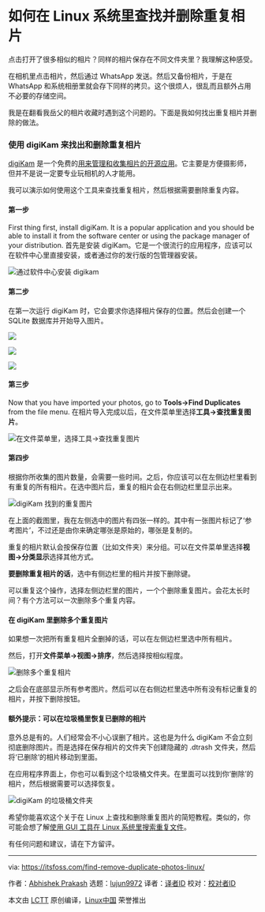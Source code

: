 [#]: subject: (How to Find and Remove Duplicate Photos in Linux)
[#]: via: (https://itsfoss.com/find-remove-duplicate-photos-linux/)
[#]: author: (Abhishek Prakash https://itsfoss.com/author/abhishek/)
[#]: collector: (lujun9972)
[#]: translator: (zpl1025)
[#]: reviewer: ( )
[#]: publisher: ( )
[#]: url: ( )

如何在 Linux 系统里查找并删除重复相片
======

点击打开了很多相似的相片？同样的相片保存在不同文件夹里？我理解这种感受。

在相机里点击相片，然后通过 WhatsApp 发送。然后又备份相片，于是在 WhatsApp 和系统相册里就会存下同样的拷贝。这个很烦人，很乱而且额外占用不必要的存储空间。

我是在翻看我岳父的相片收藏时遇到这个问题的。下面是我如何找出重复相片并删除的做法。

### 使用 digiKam 来找出和删除重复相片

[digiKam][1] 是一个免费的[用来管理和收集相片的开源应用][2]。它主要是方便摄影师，但并不是说一定要专业玩相机的人才能用。

我可以演示如何使用这个工具来查找重复相片，然后根据需要删除重复内容。

#### 第一步

First thing first, install digiKam. It is a popular application and you should be able to install it from the software center or using the package manager of your distribution.
首先是安装 digiKam。它是一个很流行的应用程序，应该可以在软件中心里直接安装，或者通过你的发行版的包管理器安装。

![通过软件中心安装 digikam][3]

#### 第二步

在第一次运行 digiKam 时，它会要求你选择相片保存的位置。然后会创建一个 SQLite 数据库并开始导入图片。

![][4]

![][5]

![][6]

#### 第三步

Now that you have imported your photos, go to **Tools-&gt;Find Duplicates** from the file menu.
在相片导入完成以后，在文件菜单里选择**工具-&gt;查找重复图片**。

![在文件菜单里，选择工具->查找重复图片][7]

#### 第四步

根据你所收集的图片数量，会需要一些时间。之后，你应该可以在左侧边栏里看到有重复的所有相片。在选中图片后，重复的相片会在右侧边栏里显示出来。

![digiKam 找到的重复图片][8]

在上面的截图里，我在左侧选中的图片有四张一样的。其中有一张图片标记了‘参考图片’，不过还是由你来确定哪张是原始的，哪张是复制的。

重复的相片默认会按保存位置（比如文件夹）来分组。可以在文件菜单里选择**视图-&gt;分类显示**选择其他方式。

**要删除重复相片的话**，选中有侧边栏里的相片并按下删除键。

可以重复这个操作，选择左侧边栏里的图片，一个个删除重复图片。会花太长时间？有个方法可以一次删除多个重复内容。

#### 在 digiKam 里删除多个重复图片

如果想一次把所有重复相片全删掉的话，可以在左侧边栏里选中所有相片。

然后，打开**文件菜单-&gt;视图-&gt;排序**，然后选择按相似程度。

![删除多个重复相片][9]

之后会在底部显示所有参考图片。然后可以在右侧边栏里选中所有没有标记重复的相片，并按下删除按钮。

#### 额外提示：可以在垃圾桶里恢复已删除的相片

意外总是有的。人们经常会不小心误删了相片。这也是为什么 digiKam 不会立刻彻底删除图片。而是选择在保存相片的文件夹下创建隐藏的 .dtrash 文件夹，然后将‘已删除’的相片移动到里面。

在应用程序界面上，你也可以看到这个垃圾桶文件夹。在里面可以找到你‘删除’的相片，然后根据需要可以选择恢复。

![digiKam 的垃圾桶文件夹][10]

希望你能喜欢这个关于在 Linux 上查找和删除重复图片的简短教程。类似的，你可能会想了解[使用 GUI 工具在 Linux 系统里搜索重复文件][11]。

有任何问题和建议，请在下方留评。

--------------------------------------------------------------------------------

via: https://itsfoss.com/find-remove-duplicate-photos-linux/

作者：[Abhishek Prakash][a]
选题：[lujun9972][b]
译者：[译者ID](https://github.com/zpl1025)
校对：[校对者ID](https://github.com/校对者ID)

本文由 [LCTT](https://github.com/LCTT/TranslateProject) 原创编译，[Linux中国](https://linux.cn/) 荣誉推出

[a]: https://itsfoss.com/author/abhishek/
[b]: https://github.com/lujun9972
[1]: https://www.digikam.org/
[2]: https://itsfoss.com/linux-photo-management-software/
[3]: https://itsfoss.com/wp-content/uploads/2021/08/digikam-software-center-800x452.webp
[4]: https://itsfoss.com/wp-content/uploads/2021/08/digikam-initial-setup-1.webp
[5]: https://itsfoss.com/wp-content/uploads/2021/08/digikam-initial-setup-2.webp
[6]: https://itsfoss.com/wp-content/uploads/2021/08/digikam-initial-setup-3-800x607.webp
[7]: https://itsfoss.com/wp-content/uploads/2021/08/find-duplicates-digikam-800x462.webp
[8]: https://itsfoss.com/wp-content/uploads/2021/08/duplicate-images-found-with-digikam-800x530.webp
[9]: https://itsfoss.com/wp-content/uploads/2021/08/remove-multiple-duplicate-photos-800x528.webp
[10]: https://itsfoss.com/wp-content/uploads/2021/08/trash-option-digiKam-800x545.webp
[11]: https://itsfoss.com/find-duplicate-files-linux/
